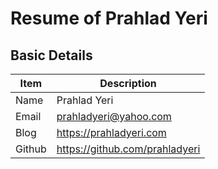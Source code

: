 # Resume of Prahlad Yeri

## Basic Details

| Item        | Description                     |
|-------------| ------------------------------- |
| Name        | Prahlad Yeri					|
| Email       | prahladyeri@yahoo.com           |
| Blog        | https://prahladyeri.com         |
| Github      | https://github.com/prahladyeri  |
